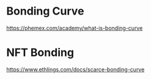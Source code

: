 # Bonding Curve

https://phemex.com/academy/what-is-bonding-curve

# NFT Bonding

https://www.ethlings.com/docs/scarce-bonding-curve

